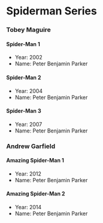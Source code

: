 # Spiderman Series

### Tobey Maguire

#### Spider-Man 1
- Year: 2002
- Name: Peter Benjamin Parker

#### Spider-Man 2
- Year: 2004
- Name: Peter Benjamin Parker

#### Spider-Man 3
- Year: 2007
- Name: Peter Benjamin Parker

### Andrew Garfield

#### Amazing Spider-Man 1
- Year: 2012
- Name: Peter Benjamin Parker

#### Amazing Spider-Man 2
- Year: 2014
- Name: Peter Benjamin Parker
